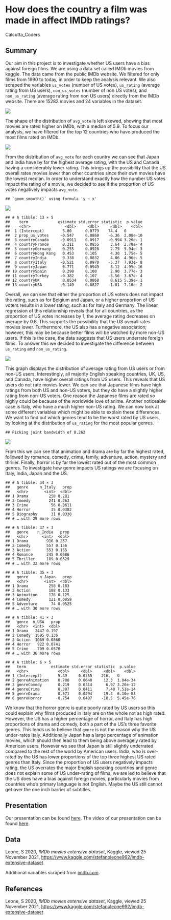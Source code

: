 How does the country a film was made in affect IMDb ratings?
================
Calcutta_Coders

## Summary

Our aim in this project is to investigate whether US users have a bias
against foreign films. We are using a data set called IMDb movies from
kaggle. The data came from the public IMDb website. We filtered for only
films from 1990 to today, in order to keep the analysis relevant. We
also scraped the variables `us_votes` (number of US votes), `us_rating`
(average rating from US users), `non_us_votes` (number of non US votes),
and `non_us_rating` (average rating from non US users) directly from the
IMDb website. There are 15282 movies and 24 variables in the dataset.

![](README_files/figure-gfm/average-rating-1.png)<!-- -->

The shape of the distribution of `avg_vote` is left skewed, showing that
most movies are rated higher on IMDb, with a median of 5.9. To focus our
analysis, we have filtered for the top 12 countries who have produced
the most films rated on IMDb.

![](README_files/figure-gfm/average-rating-country-1.png)<!-- -->

From the distribution of `avg_vote` for each country we can see that
Japan and India have by far the highest average rating, with the US and
Canada having a considerably lower rating. This brings up the
possibility that the US overall rates movies lower than other countries
since their own movies have the lowest median. In order to understand
exactly how the number US votes impact the rating of a movie, we decided
to see if the proportion of US votes negatively impacts `avg_vote`.

    ## `geom_smooth()` using formula 'y ~ x'

![](README_files/figure-gfm/prop-us-country-1.png)<!-- -->

    ## # A tibble: 13 × 5
    ##    term             estimate std.error statistic  p.value
    ##    <chr>               <dbl>     <dbl>     <dbl>    <dbl>
    ##  1 (Intercept)        5.80      0.0779    74.4   0       
    ##  2 prop_us_votes     -0.547     0.0860    -6.36  2.08e-10
    ##  3 countryCanada     -0.0911    0.0917    -0.994 3.20e- 1
    ##  4 countryFrance      0.311     0.0855     3.64  2.78e- 4
    ##  5 countryGermany     0.255     0.0928     2.75  5.94e- 3
    ##  6 countryHong Kong   0.453     0.105      4.30  1.75e- 5
    ##  7 countryIndia       0.338     0.0832     4.06  4.96e- 5
    ##  8 countryItaly      -0.521     0.0970    -5.37  7.93e- 8
    ##  9 countryJapan       0.771     0.0949     8.12  4.95e-16
    ## 10 countrySpain       0.290     0.100      2.90  3.77e- 3
    ## 11 countryTurkey     -0.382     0.107     -3.56  3.67e- 4
    ## 12 countryUK          0.0534    0.0868     0.615 5.39e- 1
    ## 13 countryUSA        -0.149     0.0827    -1.81  7.10e- 2

Overall, we can see that either the proportion of US voters does not
impact the rating, such as for Belgium and Japan, or a higher proportion
of US voters results in a lower rating, such as for Italy and Germany.
The linear regression of this relationship reveals that for all
countries, as the proportion of US votes increases by 1, the average
rating decreases on average by 0.6. This supports the possibility that
the US overall rates movies lower. Furthermore, the US also has a
negative association; however, this may be because better films will be
watched by more non-US users. If this is the case, the data suggests
that US users underrate foreign films. To answer this we decided to
investigate the difference between `us_rating` and `non_us_rating`.

![](README_files/figure-gfm/country-us-rating-1.png)<!-- -->

This graph displays the distribution of average rating from US users or
from non-US users. Interestingly, all majority English speaking
countries, UK, US, and Canada, have higher overall ratings from US
users. This reveals that US users do not rate movies lower. We can see
that Japanese films have high ratings from both US and non-US voters,
but they do have a slightly higher rating from non-US voters. One reason
the Japanese films are rated so highly could be because of the worldwide
love of anime. Another noticeable case is Italy, who have a much higher
non-US rating. We can now look at some different variables which might
be able to explain these differences. We want to find out which genres
tend to be the worst rated by US users, by looking at the distribution
of `us_rating` for the most popular genres.

    ## Picking joint bandwidth of 0.262

![](README_files/figure-gfm/data-analysis-genre-1.png)<!-- -->

From this we can see that animation and drama are by far the highest
rated, followed by romance, comedy, crime, family, adventure, action,
mystery and thriller. Finally, horror is by far the lowest rated out of
the most common genres. To investigate how genre impacts US ratings we
are focusing on Italy, India, Japan and the US.

    ## # A tibble: 34 × 3
    ##   genre     n_Italy   prop
    ##   <chr>       <int>  <dbl>
    ## 1 Drama         258 0.281 
    ## 2 Comedy        241 0.263 
    ## 3 Crime          56 0.0611
    ## 4 Horror         35 0.0382
    ## 5 Biography      31 0.0338
    ## # … with 29 more rows

    ## # A tibble: 37 × 3
    ##   genre    n_India   prop
    ##   <chr>      <int>  <dbl>
    ## 1 Drama        916 0.257 
    ## 2 Comedy       557 0.156 
    ## 3 Action       553 0.155 
    ## 4 Romance      245 0.0686
    ## 5 Thriller     189 0.0529
    ## # … with 32 more rows

    ## # A tibble: 35 × 3
    ##   genre     n_Japan   prop
    ##   <chr>       <int>  <dbl>
    ## 1 Drama         258 0.183 
    ## 2 Action        188 0.133 
    ## 3 Animation     176 0.125 
    ## 4 Comedy        121 0.0859
    ## 5 Adventure      74 0.0525
    ## # … with 30 more rows

    ## # A tibble: 41 × 3
    ##   genre  n_USA   prop
    ##   <chr>  <int>  <dbl>
    ## 1 Drama   2447 0.197 
    ## 2 Comedy  1695 0.136 
    ## 3 Action  1069 0.0860
    ## 4 Horror   922 0.0741
    ## 5 Crime    709 0.0570
    ## # … with 36 more rows

    ## # A tibble: 6 × 5
    ##   term           estimate std.error statistic  p.value
    ##   <chr>             <dbl>     <dbl>     <dbl>    <dbl>
    ## 1 (Intercept)       5.49     0.0255    216.   0       
    ## 2 genreAnimation    0.788    0.0640     12.3  1.04e-34
    ## 3 genreComedy       0.219    0.0314      6.97 3.20e-12
    ## 4 genreCrime        0.307    0.0411      7.48 7.51e-14
    ## 5 genreDrama        0.571    0.0294     19.4  6.10e-83
    ## 6 genreHorror      -0.754    0.0407    -18.5  5.45e-76

We know that the horror genre is quite poorly rated by US users so this
could explain why films produced in Italy are on the whole not as high
rated. However, the US has a higher percentage of horror, and Italy has
high proportions of drama and comedy, both a part of the US’s three
favorite genres. This leads us to believe that `genre` is not the reason
why the US under-rates Italy. Additionally Japan has a large percentage
of animation movies, which should then lead to them being above
averagely rated by American users. However we see that Japan is still
slightly underrated compared to the rest of the world by American users.
India, who is over-rated by the US has lower proportions of the top
three highest US rated genres than Italy. Since the proportion of US
users negatively impacts rating, the US overrates the major English
speaking countries and genre does not explain some of US under-rating of
films, we are led to believe that the US does have a bias against
foreign movies, particularly movies from countries who’s primary
language is not English. Maybe the US still cannot get over the one inch
barrier of subtitles.

## Presentation

Our presentation can be found
[here](presentation/Presentation/PresentationCalcuttaCoders.html). The
video of our presentation can be found
[here](https://media.ed.ac.uk/media/IDS+final+-+Calcutta+Coders/1_4v2f1upp).

## Data

Leone, S 2020, *IMDb movies extensive dataset*, Kaggle, viewed 25
November 2021,
<https://www.kaggle.com/stefanoleone992/imdb-extensive-dataset>

Additional variables scraped from [imdb.com](https://www.imdb.com/).

## References

Leone, S 2020, *IMDb movies extensive dataset*, Kaggle, viewed 25
November 2021,
<https://www.kaggle.com/stefanoleone992/imdb-extensive-dataset>
